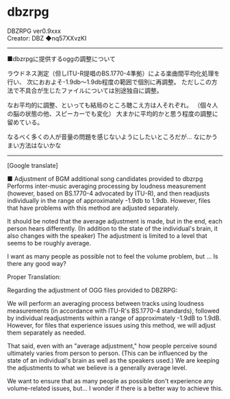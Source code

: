 # dbzrpg
DBZRPG  ver0.9xxx</br>
Creator: DBZ ◆nq57XXvzKI

----

■dbzrpgに提供するoggの調整について

ラウドネス測定（但しITU-R提唱のBS.1770-4準拠）による楽曲間平均化処理を行い、
次におおよそ-1.9db～1.9db程度の範囲で個別に再調整。
ただしこの方法で不具合が生じたファイルについては別途独自に調整。


なお平均的に調整、といっても結局のところ聴こえ方は人それぞれ。
（個々人の脳の状態の他、スピーカーでも変化）
大まかに平均的かと思う程度の調整に留めている。

なるべく多くの人が音量の問題を感じないようにしたいところだが…
なにかうまい方法はないかな

---
[Google translate]

■ Adjustment of BGM additional song candidates provided to dbzrpg
<br>
Performs inter-music averaging processing by loudness measurement (however, based on BS.1770-4 advocated by ITU-R), and then readjusts individually in the range of approximately -1.9db to 1.9db. However, files that have problems with this method are adjusted separately.

It should be noted that the average adjustment is made, but in the end, each person hears differently. (In addition to the state of the individual's brain, it also changes with the speaker) The adjustment is limited to a level that seems to be roughly average.

I want as many people as possible not to feel the volume problem, but ... Is there any good way? 


Proper Translation:

Regarding the adjustment of OGG files provided to DBZRPG:

We will perform an averaging process between tracks using loudness measurements (in accordance with ITU-R's BS.1770-4 standards), followed by individual readjustments within a range of approximately -1.9dB to 1.9dB. However, for files that experience issues using this method, we will adjust them separately as needed.

That said, even with an "average adjustment," how people perceive sound ultimately varies from person to person. (This can be influenced by the state of an individual's brain as well as the speakers used.) We are keeping the adjustments to what we believe is a generally average level.

We want to ensure that as many people as possible don't experience any volume-related issues, but... I wonder if there is a better way to achieve this.
